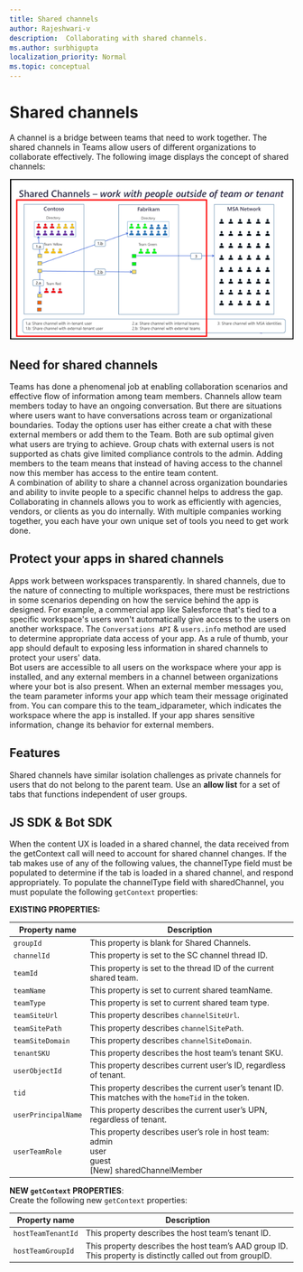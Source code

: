```yaml
---
title: Shared channels
author: Rajeshwari-v
description:  Collaborating with shared channels.
ms.author: surbhigupta
localization_priority: Normal
ms.topic: conceptual
---
```


# Shared channels

A channel is a bridge between teams that need to work together. The shared channels in Teams allow users of different organizations to collaborate effectively. The following image displays the concept of shared channels:

![Shared channels](../../assets/images/tab-images/shared-channels.png)

## Need for shared channels

Teams has done a phenomenal job at enabling collaboration scenarios and effective flow of information among team members. Channels allow team members today to have an ongoing conversation. But there are situations where users want to have conversations across team or organizational boundaries. 
Today the options user has either create a chat with these external members or add them to the Team. Both are sub optimal given what users are trying to achieve. Group chats with external users is not supported as chats give limited compliance controls to the admin. Adding members to the team means that instead of having access to the channel now this member has access to the entire team content.           
A combination of ability to share a channel across organization boundaries and ability to invite people to a specific channel helps to address the gap.    
Collaborating in channels allows you to work as efficiently with agencies, vendors, or clients as you do internally. With multiple companies working together, you each have your own unique set of tools you need to get work done.

## Protect your apps in shared channels

Apps work between workspaces transparently. In shared channels, due to the nature of connecting to multiple workspaces, there must be restrictions in some scenarios depending on how the service behind the app is designed. For example, a commercial app like Salesforce that's tied to a specific workspace's users won't automatically give access to the users on another workspace. The `Conversations API` & `users.info` method are used to determine appropriate data access of your app. As a rule of thumb, your app should default to exposing less information in shared channels to protect your users' data.  
Bot users are accessible to all users on the workspace where your app is installed, and any external members in a channel between organizations where your bot is also present. When an external member messages you, the team parameter informs your app which team their message originated from. You can compare this to the team_idparameter, which indicates the workspace where the app is installed. If your app shares sensitive information, change its behavior for external members.

## Features

Shared channels have similar isolation challenges as private channels for users that do not belong to the parent team. Use an **allow list** for a set of tabs that functions independent of user groups.

## JS SDK & Bot SDK

When the content UX is loaded in a shared channel, the data received from the getContext call will need to account for shared channel changes. If the tab makes use of any of the following values, the channelType field must be populated to determine if the tab is loaded in a shared channel, and respond appropriately.
To populate the channelType field with sharedChannel, you must populate the following  `getContext` properties:

**EXISTING PROPERTIES:**

|Property name|Description|
|----------|--------------|
|`groupId`|This property is blank for Shared Channels.|
|`channelId`| This property is set to the SC channel thread ID.|
|`teamId`|This property is set to the thread ID of the current shared team. | 
|`teamName`|This property is set to current shared teamName. |
|`teamType`|This property is set to current shared team type.|
|`teamSiteUrl`|This property describes `channelSiteUrl`.| 
|`teamSitePath`| This property describes `channelSitePath`.| 
|`teamSiteDomain`| This property describes  `channelSiteDomain`.| 
|`tenantSKU`| This property describes the host team’s tenant SKU.|
|`userObjectId`|  This property describes current user’s ID, regardless of tenant.|
|`tid`|  This property describes the current user’s tenant ID. This matches with the `homeTid` in the token.|
|`userPrincipalName`| This property describes the current user’s UPN, regardless of tenant.|
|`userTeamRole`| This property describes user’s role in host team:</br>admin </br>user </br> guest </br> [New] sharedChannelMember  |

**NEW `getContext` PROPERTIES**:  
Create the following new `getContext` properties:  

|Property name|Description|
|----------|--------------|
|`hostTeamTenantId`| This property describes the host team’s tenant ID. |
|`hostTeamGroupId`|This property describes the host team’s AAD group ID. This property is distinctly called out from groupID. |


